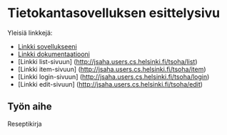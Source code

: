 # Tietokantasovelluksen esittelysivu

Yleisiä linkkejä:

* [Linkki sovellukseeni](http://jsaha.users.cs.helsinki.fi/tsoha/)
* [Linkki dokumentaatiooni](https://github.com/joonassaha1/Tsoha-Bootstrap/doc/dokumentaatio.pdf)
* [Linkki list-sivuun] (http://jsaha.users.cs.helsinki.fi/tsoha/list)
* [Linkki item-sivuun] (http://jsaha.users.cs.helsinki.fi/tsoha/item)
* [Linkki login-sivuun] (http://jsaha.users.cs.helsinki.fi/tsoha/login)
* [Linkki edit-sivuun] (http://jsaha.users.cs.helsinki.fi/tsoha/edit)

## Työn aihe

Reseptikirja


